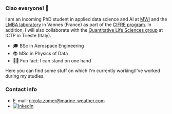 ### Ciao everyone! 👋

I am an incoming PhD student in applied data science and AI at [MWI](https://marine-weather.com/) and the [LMBA laboratory](http://www.lmba-math.fr/) in Vannes (France) as part of the [CIFRE program](https://www.anrt.asso.fr/fr/le-dispositif-cifre-7844). In addition, I will also collaborate with the [Quantitative Life Sciences group](https://www.ictp.it/qls) at ICTP in Trieste (Italy).

- 🎓 BSc in Aerospace Engineering
- 📚 MSc in Physics of Data 
- 🤸‍♂️ Fun fact: I can stand on one hand 

Here you can find some stuff on which I'm currently working/I've worked during my studies.

### Contact info
* E-mail: nicola.zomer@marine-weather.com
* [![inkedIn](https://img.shields.io/badge/LinkedIn-0077B5?style=for-the-badge&logo=linkedin&logoColor=white)](https://www.linkedin.com/in/nicolazomer/)
